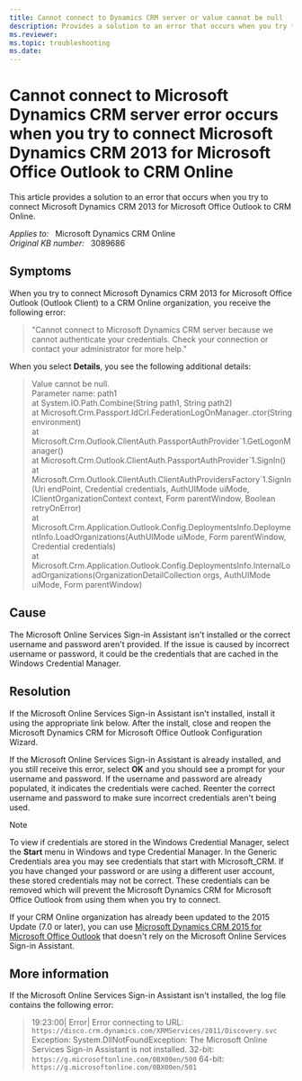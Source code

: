 ```yaml
---
title: Cannot connect to Dynamics CRM server or value cannot be null
description: Provides a solution to an error that occurs when you try to connect Microsoft Dynamics CRM 2013 for Microsoft Office Outlook to CRM Online.
ms.reviewer: 
ms.topic: troubleshooting
ms.date: 
---
```

# Cannot connect to Microsoft Dynamics CRM server error occurs when you try to connect Microsoft Dynamics CRM 2013 for Microsoft Office Outlook to CRM Online

This article provides a solution to an error that occurs when you try to connect Microsoft Dynamics CRM 2013 for Microsoft Office Outlook to CRM Online.

_Applies to:_ &nbsp; Microsoft Dynamics CRM Online  
_Original KB number:_ &nbsp; 3089686

## Symptoms

When you try to connect Microsoft Dynamics CRM 2013 for Microsoft Office Outlook (Outlook Client) to a CRM Online organization, you receive the following error:

> "Cannot connect to Microsoft Dynamics CRM server because we cannot authenticate your credentials. Check your connection or contact your administrator for more help."

When you select **Details**, you see the following additional details:

> Value cannot be null.  
Parameter name: path1  
 at System.IO.Path.Combine(String path1, String path2)  
 at Microsoft.Crm.Passport.IdCrl.FederationLogOnManager..ctor(String environment)  
 at Microsoft.Crm.Outlook.ClientAuth.PassportAuthProvider\`1.GetLogonManager()  
 at Microsoft.Crm.Outlook.ClientAuth.PassportAuthProvider\`1.SignIn()  
 at Microsoft.Crm.Outlook.ClientAuth.ClientAuthProvidersFactory\`1.SignIn(Uri endPoint, Credential credentials, AuthUIMode uiMode, IClientOrganizationContext context, Form parentWindow, Boolean retryOnError)  
 at Microsoft.Crm.Application.Outlook.Config.DeploymentsInfo.DeploymentInfo.LoadOrganizations(AuthUIMode uiMode, Form parentWindow, Credential credentials)  
 at Microsoft.Crm.Application.Outlook.Config.DeploymentsInfo.InternalLoadOrganizations(OrganizationDetailCollection orgs, AuthUIMode uiMode, Form parentWindow)

## Cause

The Microsoft Online Services Sign-in Assistant isn't installed or the correct username and password aren't provided. If the issue is caused by incorrect username or password, it could be the credentials that are cached in the Windows Credential Manager.

## Resolution

If the Microsoft Online Services Sign-in Assistant isn't installed, install it using the appropriate link below. After the install, close and reopen the Microsoft Dynamics CRM for Microsoft Office Outlook Configuration Wizard.

If the Microsoft Online Services Sign-in Assistant is already installed, and you still receive this error, select **OK** and you should see a prompt for your username and password. If the username and password are already populated, it indicates the credentials were cached. Reenter the correct username and password to make sure incorrect credentials aren't being used.

> [!NOTE]
> To view if credentials are stored in the Windows Credential Manager, select the **Start** menu in Windows and type Credential Manager. In the Generic Credentials area you may see credentials that start with Microsoft_CRM. If you have changed your password or are using a different user account, these stored credentials may not be correct. These credentials can be removed which will prevent the Microsoft Dynamics CRM for Microsoft Office Outlook from using them when you try to connect.
>
> If your CRM Online organization has already been updated to the 2015 Update (7.0 or later), you can use [Microsoft Dynamics CRM 2015 for Microsoft Office Outlook](https://www.microsoft.com/download/details.aspx?id=45015) that doesn't rely on the Microsoft Online Services Sign-in Assistant.

## More information

If the Microsoft Online Services Sign-in Assistant isn't installed, the log file contains the following error:

> 19:23:00| Error| Error connecting to URL: `https://disco.crm.dynamics.com/XRMServices/2011/Discovery.svc` Exception: System.DllNotFoundException: The Microsoft Online Services Sign-in Assistant is not installed. 32-bit: `https://g.microsoftonline.com/0BX00en/500` 64-bit: `https://g.microsoftonline.com/0BX00en/501`
